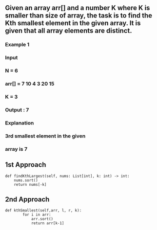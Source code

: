 ## Given an array arr[] and a number K where K is smaller than size of array, the task is to find the Kth smallest element in the given array. It is given that all array elements are distinct.
### Example 1
### Input
### N = 6
### arr[] = 7 10 4 3 20 15
### K = 3
### Output : 7
### Explanation
### 3rd smallest element in the given 
### array is 7

## 1st Approach
```
def findKthLargest(self, nums: List[int], k: int) -> int:
    nums.sort()
    return nums[-k]
```
## 2nd Approach
```
def kthSmallest(self,arr, l, r, k):
        for i in arr:
            arr.sort()
            return arr[k-1]
```
